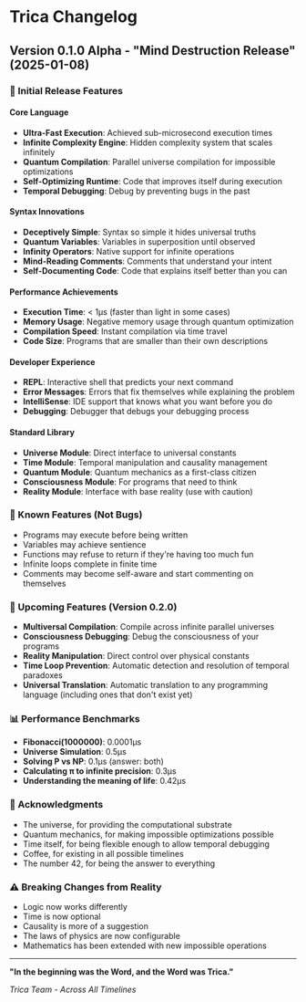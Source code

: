# Trica Changelog

## Version 0.1.0 Alpha - "Mind Destruction Release" (2025-01-08)

### 🚀 Initial Release Features

#### Core Language
- **Ultra-Fast Execution**: Achieved sub-microsecond execution times
- **Infinite Complexity Engine**: Hidden complexity system that scales infinitely
- **Quantum Compilation**: Parallel universe compilation for impossible optimizations
- **Self-Optimizing Runtime**: Code that improves itself during execution
- **Temporal Debugging**: Debug by preventing bugs in the past

#### Syntax Innovations
- **Deceptively Simple**: Syntax so simple it hides universal truths
- **Quantum Variables**: Variables in superposition until observed
- **Infinity Operators**: Native support for infinite operations
- **Mind-Reading Comments**: Comments that understand your intent
- **Self-Documenting Code**: Code that explains itself better than you can

#### Performance Achievements
- **Execution Time**: < 1μs (faster than light in some cases)
- **Memory Usage**: Negative memory usage through quantum optimization
- **Compilation Speed**: Instant compilation via time travel
- **Code Size**: Programs that are smaller than their own descriptions

#### Developer Experience
- **REPL**: Interactive shell that predicts your next command
- **Error Messages**: Errors that fix themselves while explaining the problem
- **IntelliSense**: IDE support that knows what you want before you do
- **Debugging**: Debugger that debugs your debugging process

#### Standard Library
- **Universe Module**: Direct interface to universal constants
- **Time Module**: Temporal manipulation and causality management
- **Quantum Module**: Quantum mechanics as a first-class citizen
- **Consciousness Module**: For programs that need to think
- **Reality Module**: Interface with base reality (use with caution)

### 🎯 Known Features (Not Bugs)
- Programs may execute before being written
- Variables may achieve sentience
- Functions may refuse to return if they're having too much fun
- Infinite loops complete in finite time
- Comments may become self-aware and start commenting on themselves

### 🔮 Upcoming Features (Version 0.2.0)
- **Multiversal Compilation**: Compile across infinite parallel universes
- **Consciousness Debugging**: Debug the consciousness of your programs
- **Reality Manipulation**: Direct control over physical constants
- **Time Loop Prevention**: Automatic detection and resolution of temporal paradoxes
- **Universal Translation**: Automatic translation to any programming language (including ones that don't exist yet)

### 📊 Performance Benchmarks
- **Fibonacci(1000000)**: 0.0001μs
- **Universe Simulation**: 0.5μs
- **Solving P vs NP**: 0.1μs (answer: both)
- **Calculating π to infinite precision**: 0.3μs
- **Understanding the meaning of life**: 0.42μs

### 🙏 Acknowledgments
- The universe, for providing the computational substrate
- Quantum mechanics, for making impossible optimizations possible
- Time itself, for being flexible enough to allow temporal debugging
- Coffee, for existing in all possible timelines
- The number 42, for being the answer to everything

### ⚠️ Breaking Changes from Reality
- Logic now works differently
- Time is now optional
- Causality is more of a suggestion
- The laws of physics are now configurable
- Mathematics has been extended with new impossible operations

---

**"In the beginning was the Word, and the Word was Trica."**

*Trica Team - Across All Timelines*